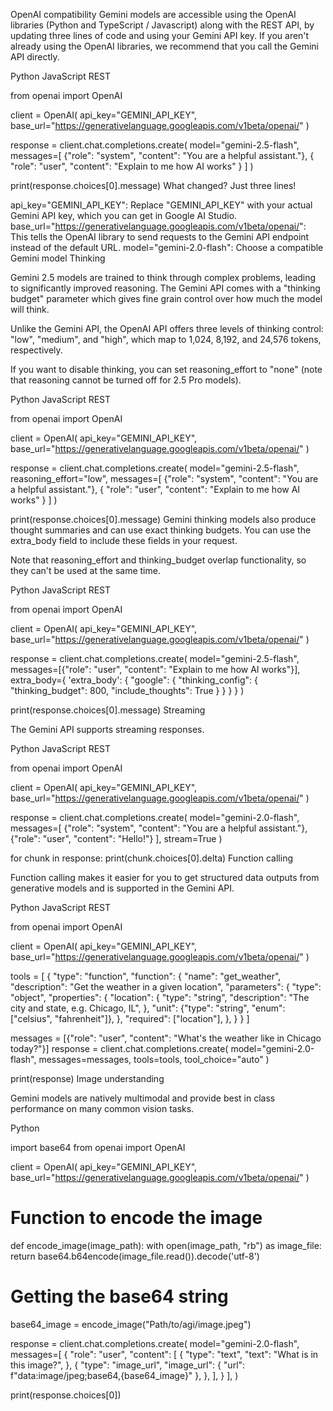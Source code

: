OpenAI compatibility
Gemini models are accessible using the OpenAI libraries (Python and TypeScript / Javascript) along with the REST API, by updating three lines of code and using your Gemini API key. If you aren't already using the OpenAI libraries, we recommend that you call the Gemini API directly.

Python
JavaScript
REST

from openai import OpenAI

client = OpenAI(
    api_key="GEMINI_API_KEY",
    base_url="https://generativelanguage.googleapis.com/v1beta/openai/"
)

response = client.chat.completions.create(
    model="gemini-2.5-flash",
    messages=[
        {"role": "system", "content": "You are a helpful assistant."},
        {
            "role": "user",
            "content": "Explain to me how AI works"
        }
    ]
)

print(response.choices[0].message)
What changed? Just three lines!

api_key="GEMINI_API_KEY": Replace "GEMINI_API_KEY" with your actual Gemini API key, which you can get in Google AI Studio.
base_url="https://generativelanguage.googleapis.com/v1beta/openai/": This tells the OpenAI library to send requests to the Gemini API endpoint instead of the default URL.
model="gemini-2.0-flash": Choose a compatible Gemini model
Thinking

Gemini 2.5 models are trained to think through complex problems, leading to significantly improved reasoning. The Gemini API comes with a "thinking budget" parameter which gives fine grain control over how much the model will think.

Unlike the Gemini API, the OpenAI API offers three levels of thinking control: "low", "medium", and "high", which map to 1,024, 8,192, and 24,576 tokens, respectively.

If you want to disable thinking, you can set reasoning_effort to "none" (note that reasoning cannot be turned off for 2.5 Pro models).

Python
JavaScript
REST

from openai import OpenAI

client = OpenAI(
    api_key="GEMINI_API_KEY",
    base_url="https://generativelanguage.googleapis.com/v1beta/openai/"
)

response = client.chat.completions.create(
    model="gemini-2.5-flash",
    reasoning_effort="low",
    messages=[
        {"role": "system", "content": "You are a helpful assistant."},
        {
            "role": "user",
            "content": "Explain to me how AI works"
        }
    ]
)

print(response.choices[0].message)
Gemini thinking models also produce thought summaries and can use exact thinking budgets. You can use the extra_body field to include these fields in your request.

Note that reasoning_effort and thinking_budget overlap functionality, so they can't be used at the same time.

Python
JavaScript
REST

from openai import OpenAI

client = OpenAI(
    api_key="GEMINI_API_KEY",
    base_url="https://generativelanguage.googleapis.com/v1beta/openai/"
)

response = client.chat.completions.create(
    model="gemini-2.5-flash",
    messages=[{"role": "user", "content": "Explain to me how AI works"}],
    extra_body={
      'extra_body': {
        "google": {
          "thinking_config": {
            "thinking_budget": 800,
            "include_thoughts": True
          }
        }
      }
    }
)

print(response.choices[0].message)
Streaming

The Gemini API supports streaming responses.

Python
JavaScript
REST

from openai import OpenAI

client = OpenAI(
    api_key="GEMINI_API_KEY",
    base_url="https://generativelanguage.googleapis.com/v1beta/openai/"
)

response = client.chat.completions.create(
  model="gemini-2.0-flash",
  messages=[
    {"role": "system", "content": "You are a helpful assistant."},
    {"role": "user", "content": "Hello!"}
  ],
  stream=True
)

for chunk in response:
    print(chunk.choices[0].delta)
Function calling

Function calling makes it easier for you to get structured data outputs from generative models and is supported in the Gemini API.

Python
JavaScript
REST

from openai import OpenAI

client = OpenAI(
    api_key="GEMINI_API_KEY",
    base_url="https://generativelanguage.googleapis.com/v1beta/openai/"
)

tools = [
  {
    "type": "function",
    "function": {
      "name": "get_weather",
      "description": "Get the weather in a given location",
      "parameters": {
        "type": "object",
        "properties": {
          "location": {
            "type": "string",
            "description": "The city and state, e.g. Chicago, IL",
          },
          "unit": {"type": "string", "enum": ["celsius", "fahrenheit"]},
        },
        "required": ["location"],
      },
    }
  }
]

messages = [{"role": "user", "content": "What's the weather like in Chicago today?"}]
response = client.chat.completions.create(
  model="gemini-2.0-flash",
  messages=messages,
  tools=tools,
  tool_choice="auto"
)

print(response)
Image understanding

Gemini models are natively multimodal and provide best in class performance on many common vision tasks.

Python


import base64
from openai import OpenAI

client = OpenAI(
    api_key="GEMINI_API_KEY",
    base_url="https://generativelanguage.googleapis.com/v1beta/openai/"
)

# Function to encode the image
def encode_image(image_path):
  with open(image_path, "rb") as image_file:
    return base64.b64encode(image_file.read()).decode('utf-8')

# Getting the base64 string
base64_image = encode_image("Path/to/agi/image.jpeg")

response = client.chat.completions.create(
  model="gemini-2.0-flash",
  messages=[
    {
      "role": "user",
      "content": [
        {
          "type": "text",
          "text": "What is in this image?",
        },
        {
          "type": "image_url",
          "image_url": {
            "url":  f"data:image/jpeg;base64,{base64_image}"
          },
        },
      ],
    }
  ],
)

print(response.choices[0])